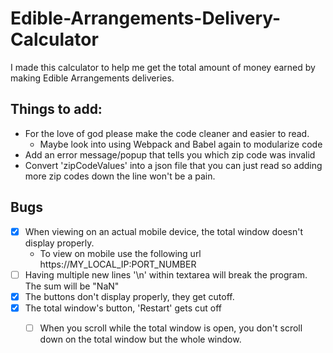 # Edible-Arrangements-Delivery-Calculator
I made this calculator to help me get the total amount of money earned by making Edible Arrangements deliveries.

## Things to add:
- For the love of god please make the code cleaner and easier to read.
  - Maybe look into using Webpack and Babel again to modularize code
- Add an error message/popup that tells you which zip code was invalid
- Convert 'zipCodeValues' into a json file that you can just read so adding more zip codes down the line won't be a pain.

## Bugs
- [x] When viewing on an actual mobile device, the total window doesn't display properly.
  - To view on mobile use the following url https://MY_LOCAL_IP:PORT_NUMBER
- [ ] Having multiple new lines '\n' within textarea will break the program. The sum will be "NaN"
- [x] The buttons don't display properly, they get cutoff.
- [x] The total window's button, 'Restart' gets cut off
  - [ ] When you scroll while the total window is open, you don't scroll down on the total window but the whole window.
 
